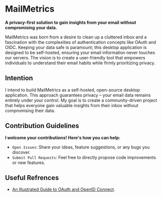 # MailMetrics
**A privacy-first solution to gain insights from your email without compromising your data.**

MailMetrics was born from a desire to clean up a cluttered inbox and a fascination with the complexities of authentication concepts like OAuth and OIDC. Keeping your data safe is paramount; this desktop application is designed to be self-hosted, ensuring your email information never touches our servers.  The vision is to create a user-friendly tool that empowers individuals to understand their email habits while firmly prioritizing privacy. 


## Intention

I intend to build MailMetrics as a self-hosted, open-source desktop application. This approach guarantees privacy – your email data remains entirely under your control. My goal is to create a community-driven project that helps everyone gain valuable insights from their inbox without compromising their data.

## Contribution Guidelines

**I welcome your contributions!  Here's how you can help:**

- `Open Issues`: Share your ideas, feature suggestions, or any bugs you discover.
- `Submit Pull Requests`: Feel free to directly propose code improvements or new features.


## Useful Refrences
- [An Illustrated Guide to OAuth and OpenID Connect](https://youtu.be/t18YB3xDfXI?si=9Lancz-z3CuBKMKz).
